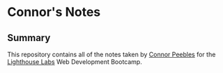 # Connor's Notes

## Summary

This repository contains all of the notes taken by [Connor Peebles](https://github.com/connorpeebles) for the [Lighthouse Labs](https://lighthouselabs.ca/) Web Development Bootcamp.